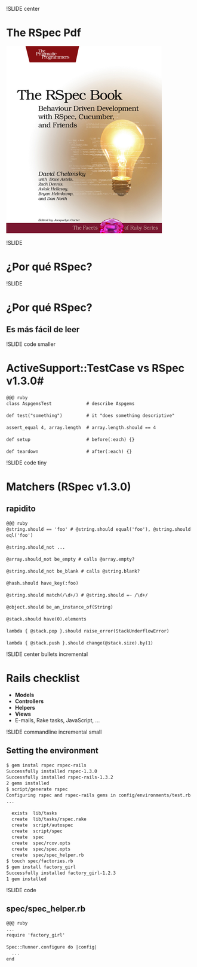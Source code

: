!SLIDE center

# The RSpec Pdf #

![The RSpec Book](the_rspec_book_cover.png)


!SLIDE

# ¿Por qué RSpec? #

!SLIDE

# ¿Por qué RSpec? #

## Es más fácil de leer ##


!SLIDE code smaller

# ActiveSupport::TestCase vs RSpec v1.3.0#

    @@@ ruby
    class AspgemsTest             # describe Aspgems

    def test("something")         # it "does something descriptive"

    assert_equal 4, array.length  # array.length.should == 4

    def setup                     # before(:each) {}

    def teardown                  # after(:each) {}


!SLIDE code tiny

# Matchers (RSpec v1.3.0) #

## rapidito ##

    @@@ ruby
    @string.should == 'foo' # @string.should equal('foo'), @string.should eql('foo')

    @string.should_not ...

    @array.should_not be_empty # calls @array.empty?

    @string.should_not be_blank # calls @string.blank?

    @hash.should have_key(:foo)

    @string.should match(/\d+/) # @string.should =~ /\d+/

    @object.should be_an_instance_of(String)

    @stack.should have(0).elements

    lambda { @stack.pop }.should raise_error(StackUnderflowError)

    lambda { @stack.push }.should change(@stack.size).by(1)


!SLIDE center bullets incremental

# Rails checklist #

* __Models__
* __Controllers__
* __Helpers__
* __Views__
* E-mails, Rake tasks, JavaScript, ...


!SLIDE commandline incremental small

## Setting the environment ##

    $ gem instal rspec rspec-rails
    Successfully installed rspec-1.3.0
    Successfully installed rspec-rails-1.3.2
    2 gems installed
    $ script/generate rspec
    Configuring rspec and rspec-rails gems in config/environments/test.rb ...

      exists  lib/tasks
      create  lib/tasks/rspec.rake
      create  script/autospec
      create  script/spec
      create  spec
      create  spec/rcov.opts
      create  spec/spec.opts
      create  spec/spec_helper.rb
    $ touch spec/factories.rb
    $ gem install factory_girl
    Successfully installed factory_girl-1.2.3
    1 gem installed


!SLIDE code

## spec/spec_helper.rb ##

    @@@ ruby
    ...
    require 'factory_girl'

    Spec::Runner.configure do |config|
      ...
    end

